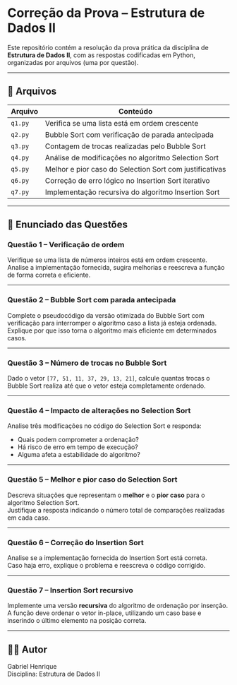 # Correção da Prova – Estrutura de Dados II

Este repositório contém a resolução da prova prática da disciplina de **Estrutura de Dados II**, com as respostas codificadas em Python, organizadas por arquivos (uma por questão).

---

## 📁 Arquivos

| Arquivo | Conteúdo |
|--------|----------|
| `q1.py` | Verifica se uma lista está em ordem crescente |
| `q2.py` | Bubble Sort com verificação de parada antecipada |
| `q3.py` | Contagem de trocas realizadas pelo Bubble Sort |
| `q4.py` | Análise de modificações no algoritmo Selection Sort |
| `q5.py` | Melhor e pior caso do Selection Sort com justificativas |
| `q6.py` | Correção de erro lógico no Insertion Sort iterativo |
| `q7.py` | Implementação recursiva do algoritmo Insertion Sort |

---

## 📝 Enunciado das Questões

### **Questão 1 – Verificação de ordem**
Verifique se uma lista de números inteiros está em ordem crescente.  
Analise a implementação fornecida, sugira melhorias e reescreva a função de forma correta e eficiente.

---

### **Questão 2 – Bubble Sort com parada antecipada**
Complete o pseudocódigo da versão otimizada do Bubble Sort com verificação para interromper o algoritmo caso a lista já esteja ordenada.  
Explique por que isso torna o algoritmo mais eficiente em determinados casos.

---

### **Questão 3 – Número de trocas no Bubble Sort**
Dado o vetor `[77, 51, 11, 37, 29, 13, 21]`, calcule quantas trocas o Bubble Sort realiza até que o vetor esteja completamente ordenado.

---

### **Questão 4 – Impacto de alterações no Selection Sort**
Analise três modificações no código do Selection Sort e responda:
- Quais podem comprometer a ordenação?
- Há risco de erro em tempo de execução?
- Alguma afeta a estabilidade do algoritmo?

---

### **Questão 5 – Melhor e pior caso do Selection Sort**
Descreva situações que representam o **melhor** e o **pior caso** para o algoritmo Selection Sort.  
Justifique a resposta indicando o número total de comparações realizadas em cada caso.

---

### **Questão 6 – Correção do Insertion Sort**
Analise se a implementação fornecida do Insertion Sort está correta.  
Caso haja erro, explique o problema e reescreva o código corrigido.

---

### **Questão 7 – Insertion Sort recursivo**
Implemente uma versão **recursiva** do algoritmo de ordenação por inserção.  
A função deve ordenar o vetor in-place, utilizando um caso base e inserindo o último elemento na posição correta.

---

## 👨‍💻 Autor
Gabriel Henrique  
Disciplina: Estrutura de Dados II
